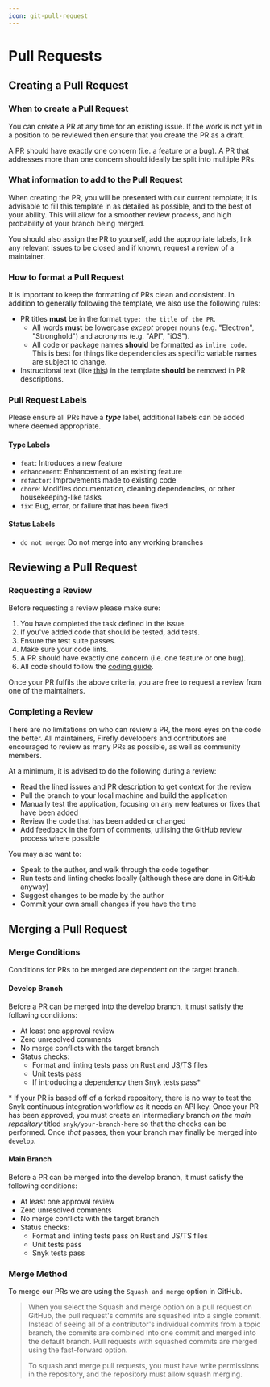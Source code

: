 ```yaml
---
icon: git-pull-request
---
```


# Pull Requests

## Creating a Pull Request
### When to create a Pull Request
You can create a PR at any time for an existing issue. If the work is not yet in a position to be reviewed then ensure that you create the PR as a draft.

A PR should have exactly one concern (i.e. a feature or a bug). A PR that addresses more than one concern should ideally be split into multiple PRs.

### What information to add to the Pull Request
When creating the PR, you will be presented with our current template; it is advisable to fill this template in as detailed as possible, and to the best of your ability. This will allow for a smoother review process, and high probability of your branch being merged.

You should also assign the PR to yourself, add the appropriate labels, link any relevant issues to be closed and if known, request a review of a maintainer.

### How to format a Pull Request
It is important to keep the formatting of PRs clean and consistent. In addition to generally following the template, we also use the following rules:
- PR titles __must__ be in the format `type: the title of the PR`.
  - All words __must__ be lowercase _except_ proper nouns (e.g. "Electron", "Stronghold") and acronyms (e.g. "API", "iOS"). 
  - All code or package names __should__ be formatted as `inline code`. This is best for things like dependencies as specific variable names are subject to change. 
- Instructional text (like [this](https://github.com/iotaledger/firefly/blob/develop/.github/pull_request_template.md?plain=1#L13)) in the template __should__ be removed in PR descriptions.

### Pull Request Labels
Please ensure all PRs have a _**type**_ label, additional labels can be added where deemed appropriate.

#### Type Labels
* `feat`: Introduces a new feature
* `enhancement`: Enhancement of an existing feature
* `refactor`: Improvements made to existing code
* `chore`: Modifies documentation, cleaning dependencies, or other housekeeping-like tasks
* `fix`: Bug, error, or failure that has been fixed

#### Status Labels
* `do not merge`: Do not merge into any working branches

## Reviewing a Pull Request
### Requesting a Review
Before requesting a review please make sure:
1. You have completed the task defined in the issue.
1. If you've added code that should be tested, add tests.
2. Ensure the test suite passes.
3. Make sure your code lints.
4. A PR should have exactly one concern (i.e. one feature or one bug). 
5. All code should follow the [coding guide](https://github.com/iotaledger/firefly/wiki/Coding-Guide).  

Once your PR fulfils the above criteria, you are free to request a review from one of the maintainers. 

### Completing a Review
There are no limitations on who can review a PR, the more eyes on the code the better. All maintainers, Firefly developers and contributors are encouraged to review as many PRs as possible, as well as community members.

At a minimum, it is advised to do the following during a review:
* Read the lined issues and PR description to get context for the review
* Pull the branch to your local machine and build the application
* Manually test the application, focusing on any new features or fixes that have been added
* Review the code that has been added or changed
* Add feedback in the form of comments, utilising the GitHub review process where possible

You may also want to:
* Speak to the author, and walk through the code together
* Run tests and linting checks locally (although these are done in GitHub anyway)
* Suggest changes to be made by the author
* Commit your own small changes if you have the time

## Merging a Pull Request
### Merge Conditions
Conditions for PRs to be merged are dependent on the target branch.

#### Develop Branch
Before a PR can be merged into the develop branch, it must satisfy the following conditions:
* At least one approval review
* Zero unresolved comments
* No merge conflicts with the target branch
* Status checks:
  * Format and linting tests pass on Rust and JS/TS files
  * Unit tests pass
  * If introducing a dependency then Snyk tests pass*

\* If your PR is based off of a forked repository, there is no way to test the Snyk continuous integration workflow as it needs an API key. Once your PR has been approved, you must create an intermediary branch _on the main repository_ titled `snyk/your-branch-here` so that the checks can be performed. Once _that_ passes, then your branch may finally be merged into `develop`.

#### Main Branch
Before a PR can be merged into the develop branch, it must satisfy the following conditions:
* At least one approval review
* Zero unresolved comments
* No merge conflicts with the target branch
* Status checks:
  * Format and linting tests pass on Rust and JS/TS files
  * Unit tests pass
  * Snyk tests pass

### Merge Method
To merge our PRs we are using the `Squash and merge` option in GitHub. 
> When you select the Squash and merge option on a pull request on GitHub, the pull request's commits are squashed into a single commit. Instead of seeing all of a contributor's individual commits from a topic branch, the commits are combined into one commit and merged into the default branch. Pull requests with squashed commits are merged using the fast-forward option.
> 
> To squash and merge pull requests, you must have write permissions in the repository, and the repository must allow squash merging.
